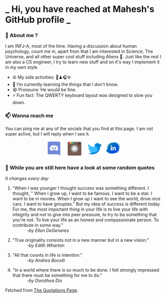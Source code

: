 # **_ Hi, you have reached at Mahesh's GitHub profile _**
### 🌸 About me ?
I am INFJ-A, most of the time. Having a discussion about human psychology, count me in, apart from that I am interested in Science, The Universe, and all other super cool stuff including Aliens 🤫. Just like the rest I am also a CS engineer, I try to learn new stuff and on it's way I implement it in my own style. 
- ☮ My side activities: 🎨♟🎧🌐
- 🌱 I’m currently learning the things that I don't know.
- 😄 Pronouns: He would be fine.
- ⚡ Fun fact: The QWERTY keyboard layout was designed to slow you down.

### 📫 Wanna reach me
You can ping me at any of the socials that you find at this page. I am not super active, but I will reply when I see it.
<p align="center">
<a href="https://discordapp.com/users/733328856957714472"><img src="./Assets/Papirus-Team-Papirus-Apps-Discord.svg" height="50px" width="50px" ></a>&nbsp; &nbsp;  
<a href ="https://instagram.com/obl1v_on"><img src="./Assets/Papirus-Team-Papirus-Apps-Instagram.svg" height="50px" width="50px" ></a>&nbsp;  &nbsp; 
<a href ="https://twitter.com/MaheshN2000"><img src="./Assets/Papirus-Team-Papirus-Apps-Twitter.svg" height ="50px" width="50px" ></a>&nbsp;
<a href ="https://linkedin.com/in/mahesh2000"><img src="./Assets/in.png" height ="50px" width="50px" ></a>

</p>



### 🔰 While you are still here have a look at some random quotes
*It changes every day*

<!-- BLOG-POST-LIST:START -->
 1.  "When I was younger I thought success was something different. I thought, " When I grow up, I want to be famous. I want to be a star. I want to be in movies. When I grow up I want to see the world, drive nice cars. I want to have groupies." But my idea of success is different today. For me, the most important thing in your life is to live your life with integrity and not to give into peer pressure, to try to be something that you're not. To live your life as an honest and compassionate person. To contribute in some way." <br> &emsp;&emsp;&emsp; <i>-by Ellen DeGeneres</i> 

 2.  "True originality consists not in a new manner but in a new vision." <br> &emsp;&emsp;&emsp; <i>-by Edith Wharton</i> 

 3.  "All that counts in life is intention." <br> &emsp;&emsp;&emsp; <i>-by Andrea Bocelli</i> 

 4.  "In a world where there is so much to be done. I felt strongly impressed that there must be something for me to do." <br> &emsp;&emsp;&emsp; <i>-by Dorothea Dix</i> 
<!-- BLOG-POST-LIST:END -->
Fetched from <a href="http://www.quotationspage.com/data/mqotd.rss"> The Quotations Page</a>.
<!-- The above quotes are fetched from " http://www.quotationspage.com/data/mqotd.rss " and the github action used was gautamkrishnar/blog-post-workflow@master -->
